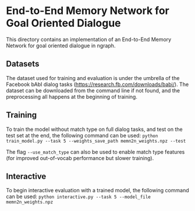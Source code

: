 # End-to-End Memory Network for Goal Oriented Dialogue
This directory contains an implementation of an End-to-End Memory Network for goal oriented dialogue in ngraph. 

## Datasets 
The dataset used for training and evaluation is under the umbrella of the Facebook bAbI dialog tasks (https://research.fb.com/downloads/babi/). The dataset can be downloaded from the command line if not found, and the preprocessing all happens at the beginning of training.

## Training
To train the model without match type on full dialog tasks, and test on the test set at the end, the following command can be used:
`python train_model.py --task 5 --weights_save_path memn2n_weights.npz --test`

The flag `--use_match_type` can also be used to enable match type features (for improved out-of-vocab performance but slower training).

## Interactive 
To begin interactive evaluation with a trained model, the following command can be used:
`python interactive.py --task 5 --model_file memn2n_weights.npz`

